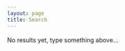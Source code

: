 ```yaml
---
layout: page
title: Search
---
```

<div id="search-searchbar"></div>

<div id="search-hits">No results yet, type something above...</div>

<!-- Including InstantSearch.js library and styling -->
<script src="https://cdn.jsdelivr.net/npm/algoliasearch@4.14.2/dist/algoliasearch-lite.umd.js" integrity="sha256-dImjLPUsG/6p3+i7gVKBiDM8EemJAhQ0VvkRK2pVsQY=" crossorigin="anonymous"></script>
<script src="https://cdn.jsdelivr.net/npm/instantsearch.js@4.49.1/dist/instantsearch.production.min.js" integrity="sha256-3s8yn/IU/hV+UjoqczP+9xDS1VXIpMf3QYRUi9XoG0Y=" crossorigin="anonymous"></script>
<link rel="stylesheet" href="https://cdn.jsdelivr.net/npm/instantsearch.css@7.4.5/themes/satellite-min.css" integrity="sha256-TehzF/2QvNKhGQrrNpoOb2Ck4iGZ1J/DI4pkd2oUsBc=" crossorigin="anonymous">

<script>
  const searchClient = algoliasearch(
    '{{ site.algolia.application_id }}',
    '{{ site.algolia.search_only_api_key }}'
  );
  
  const search = instantsearch({
    indexName: '{{ site.algolia.index_name }}',
    searchClient,
  });
  
  search.addWidgets([
    instantsearch.widgets.searchBox({
      container: '#search-searchbar',
    }),
    instantsearch.widgets.hits({
      container: '#search-hits',
      templates: {
        item(hit, { html, components, sendEvent }) {
          return html`
            <div class="post">
              <h1 class="post-title">
                <a href="${hit.url}">
                  ${components.Highlight({ hit, attribute: 'title' })}
                </a>
              </h1>
              <span class="post-date">${hit.date}</span>
              ${components.Snippet({ hit, attribute: 'content' })}
            </div>
            <h2>${components.Highlight({ hit, attribute: 'name' })}</h2>
          `;
        },
      },
    })
  ]);
  
  search.start();
</script>

<style>
  #search-searchbar {
    margin-bottom: 1rem;
  }

  .ais-search-box {
    max-width: 100%;
  }
</style>
